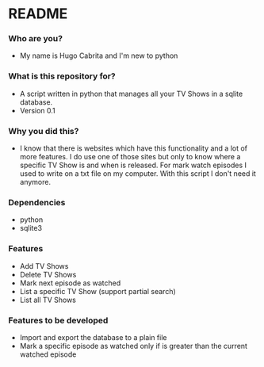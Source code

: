 # README #


### Who are you? ###

* My name is Hugo Cabrita and I'm new to python

### What is this repository for? ###

* A script written in python that manages all your TV Shows in a sqlite database.
* Version 0.1

### Why you did this? ###

* I know that there is websites which have this functionality and a lot of more features. I do use one of those sites but only to know where a specific TV Show is and when is released. For mark watch episodes I used to write on a txt file on my computer. With this script I don't need it anymore.

### Dependencies ###

* python
* sqlite3

### Features ###

* Add TV Shows
* Delete TV Shows
* Mark next episode as watched
* List a specific TV Show (support partial search)
* List all TV Shows

### Features to be developed ###

* Import and export the database to a plain file
* Mark a specific episode as watched only if is greater than the current watched episode